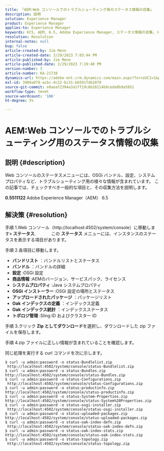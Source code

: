 ```yaml
---
title: 「AEM:Web コンソールでのトラブルシューティング用のステータス情報の収集」
description: 説明
solution: Experience Manager
product: Experience Manager
applies-to: Experience Manager
keywords: KCS, AEM, 6.5, Adobe Experience Manager, ステータス情報の収集，トラブルシューティング，Web コンソール，方法
resolution: Resolution
internal-notes: null
bug: false
article-created-by: Jim Menn
article-created-date: 3/29/2023 7:03:44 PM
article-published-by: Jim Menn
article-published-date: 3/29/2023 7:19:40 PM
version-number: 3
article-number: KA-21738
dynamics-url: https://adobe-ent.crm.dynamics.com/main.aspx?forceUCI=1&pagetype=entityrecord&etn=knowledgearticle&id=13fb7368-64ce-ed11-b597-6045bd006793
exl-id: 3989a978-acbc-4c22-bc31-b6591f4b2079
source-git-commit: e0aeaf2394a3a1ff19c6b28114b9cede0b9a5952
workflow-type: tm+mt
source-wordcount: '186'
ht-degree: 5%

---
```


# AEM:Web コンソールでのトラブルシューティング用のステータス情報の収集

## 説明 {#description}


Web コンソールのステータスメニューには、OSGi バンドル、設定、システムプロパティなど、トラブルシューティング用の様々な情報が含まれています。
この記事では、チェックすべき一般的な項目と、その収集方法を説明します。

<b>0.5511122</b>
Adobe Experience Manager（AEM） 6.5


## 解決策 {#resolution}


手順 1.Web コンソール（http://localhost:4502/system/console）に移動します» <b>ステータス</b>.
            この <b>ステータス</b> メニューには、インスタンスのステータスを表示する項目があります。

手順 2.各項目に移動します。

- <b>バンドリスト</b> ：バンドルリストとステータス
- <b>バンドル</b> ：バンドルの詳細
- <b>設定</b> :OSGi 設定
- <b>商品情報</b> :AEMのバージョン、サービスパック、ライセンス
- <b>システムプロパティ</b> :Java システムプロパティ
- <b>OSGi インストーラー </b>:OSGi 設定の場所とステータス
- <b>アップロードされたパッケージ</b> ：パッケージリスト
- <b>Oak インデックスの定義</b> ：インデックス定義
- <b>Oak インデックス統計</b> ：インデックスステータス
- <b>トポロジ管理</b> :Sling ID およびクラスター ID


手順 3.クリック <b>Zip としてダウンロード</b>を選択し、ダウンロードした zip ファイルを保存します。

手順 4.zip ファイルに正しい情報が含まれていることを確認します。

同じ処理を実行する curl コマンドを次に示します。


```
$ curl -u admin:password -o status-Bundlelist.zip        http://localhost:4502/system/console/status-Bundlelist.zip
$ curl -u admin:password -o status-Bundles.zip           http://localhost:4502/system/console/status-Bundles.zip
$ curl -u admin:password -o status-Configurations.zip    http://localhost:4502/system/console/status-Configurations.zip
$ curl -u admin:password -o status-productinfo.zip       http://localhost:4502/system/console/status-productinfo.zip
$ curl -u admin:password -o status-System-Properties.zip http://localhost:4502/system/console/status-System%20Properties.zip
$ curl -u admin:password -o status-osgi-installer.zip    http://localhost:4502/system/console/status-osgi-installer.zip
$ curl -u admin:password -o status-uploaded-packages.zip http://localhost:4502/system/console/status-uploaded-packages.zip
$ curl -u admin:password -o status-oak-index-defn.zip    http://localhost:4502/system/console/status-oak-index-defn.zip
$ curl -u admin:password -o status-oak-index-stats.zip   http://localhost:4502/system/console/status-oak-index-stats.zip
$ curl -u admin:password -o status-topology.zip          http://localhost:4502/system/console/status-topology.zip
```
